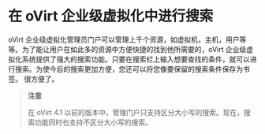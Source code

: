# 在 oVirt 企业级虚拟化中进行搜索

oVirt 企业级虚拟化管理员门户可以管理上千个资源，如虚拟机，主机，用户等等。为了能让用户在如此多的资源中方便快捷的找到他所需要的，oVirt 企业级虚拟化系统提供了强大的搜索功能。只要在搜索栏上输入想要查找的条件，就可以进行搜索。为使今后的搜索更加方便，您还可以将您像要保留的搜索条件保存为书签。
很方便了。

> **注意**
>
>在 oVirt 4.1 以前的版本中，管理门户只支持区分大小写的搜索。现在，搜索功能同时也支持不区分大小写的搜索。
